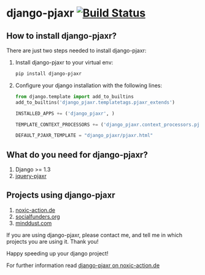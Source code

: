 # django-pjaxr [![Build Status](https://secure.travis-ci.org/iekadou/django-pjaxr.png)](http://travis-ci.org/iekadou/django-pjaxr)

## How to install django-pjaxr?

There are just two steps needed to install django-pjaxr:

1. Install django-pjaxr to your virtual env:

	```bash
	pip install django-pjaxr
	```

2. Configure your django installation with the following lines:

	```python
	from django.template import add_to_builtins
	add_to_builtins('django_pjaxr.templatetags.pjaxr_extends')
	
	INSTALLED_APPS += ('django_pjaxr', )
	
	TEMPLATE_CONTEXT_PROCESSORS += ('django_pjaxr.context_processors.pjaxr_information',)
	
	DEFAULT_PJAXR_TEMPLATE = "django_pjaxr/pjaxr.html"
	```

## What do you need for django-pjaxr?

1. Django >= 1.3
2. [jquery-pjaxr](https://github.com/minddust/jquery-pjaxr)

## Projects using django-pjaxr

1. [noxic-action.de](http://www.noxic-action.de/page/)
1. [socialfunders.org](https://socialfunders.org/)
1. [minddust.com](https://minddust.com/)

If you are using django-pjaxr, please contact me, and tell me in which projects you are using it. Thank you!

Happy speeding up your django project!

For further information read [django-pjaxr on noxic-action.de](http://www.noxic-action.de/page/programming/django-pjaxr)
